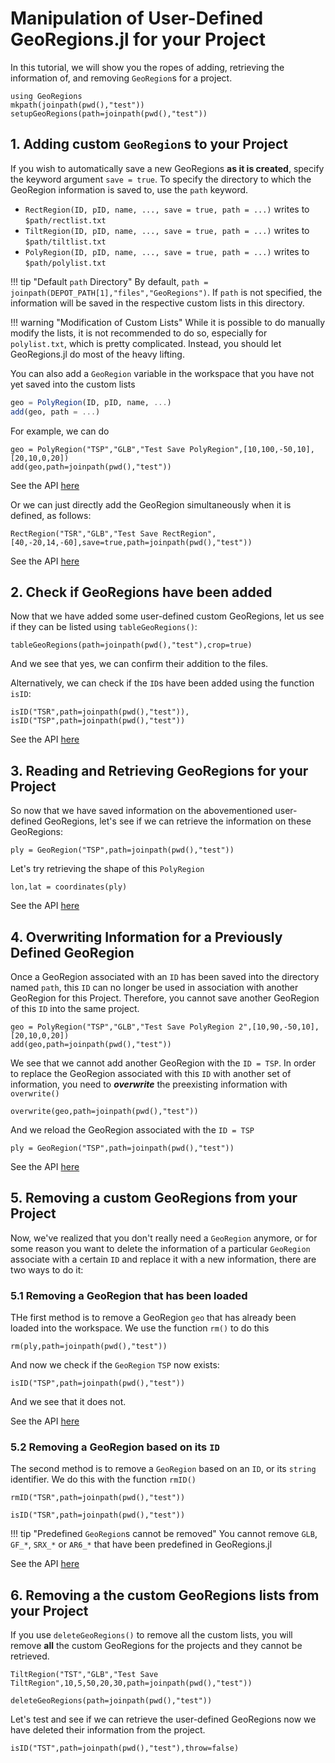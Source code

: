 # Manipulation of User-Defined GeoRegions.jl for your Project

In this tutorial, we will show you the ropes of adding, retrieving the information of, and removing `GeoRegion`s for a project.

```@example addreadremove
using GeoRegions
mkpath(joinpath(pwd(),"test"))
setupGeoRegions(path=joinpath(pwd(),"test"))
```

## 1. Adding custom `GeoRegion`s to your Project

If you wish to automatically save a new GeoRegions **as it is created**, specify the keyword argument `save = true`. To specify the directory to which the GeoRegion information is saved to, use the `path` keyword.

* `RectRegion(ID, pID, name, ..., save = true, path = ...)` writes to `$path/rectlist.txt`
* `TiltRegion(ID, pID, name, ..., save = true, path = ...)` writes to `$path/tiltlist.txt`
* `PolyRegion(ID, pID, name, ..., save = true, path = ...)` writes to `$path/polylist.txt`

!!! tip "Default `path` Directory"
    By default, `path = joinpath(DEPOT_PATH[1],"files","GeoRegions")`. If `path` is not specified, the information will be saved in the respective custom lists in this directory.

!!! warning "Modification of Custom Lists"
    While it is possible to do manually modify the lists, it is not recommended to do so, especially for `polylist.txt`, which is pretty complicated. Instead, you should let GeoRegions.jl do most of the heavy lifting.

You can also add a `GeoRegion` variable in the workspace that you have not yet saved into the custom lists

```julia
geo = PolyRegion(ID, pID, name, ...)
add(geo, path = ...)
```

For example, we can do

```@example addreadremove
geo = PolyRegion("TSP","GLB","Test Save PolyRegion",[10,100,-50,10],[20,10,0,20])
add(geo,path=joinpath(pwd(),"test"))
```

See the API [here](/api/addreadrm#GeoRegions.add)

Or we can just directly add the GeoRegion simultaneously when it is defined, as follows:

```@example addreadremove
RectRegion("TSR","GLB","Test Save RectRegion",[40,-20,14,-60],save=true,path=joinpath(pwd(),"test"))
```

See the API [here](/api/create)

## 2. Check if GeoRegions have been added

Now that we have added some user-defined custom GeoRegions, let us see if they can be listed using `tableGeoRegions()`:

```@example addreadremove
tableGeoRegions(path=joinpath(pwd(),"test"),crop=true)
```

And we see that yes, we can confirm their addition to the files.

Alternatively, we can check if the `ID`s have been added using the function `isID`:

```@example addreadremove
isID("TSR",path=joinpath(pwd(),"test")),
isID("TSP",path=joinpath(pwd(),"test"))
```

See the API [here](/api/addreadrm#GeoRegions.isID)

## 3. Reading and Retrieving GeoRegions for your Project

So now that we have saved information on the abovementioned user-defined GeoRegions, let's see if we can retrieve the information on these GeoRegions:

```@example addreadremove
ply = GeoRegion("TSP",path=joinpath(pwd(),"test"))
```

Let's try retrieving the shape of this `PolyRegion`

```@example addreadremove
lon,lat = coordinates(ply)
```

See the API [here](/api/addreadrm#GeoRegions.GeoRegion-Tuple{AbstractString})

## 4. Overwriting Information for a Previously Defined GeoRegion

Once a GeoRegion associated with an `ID` has been saved into the directory named `path`, this `ID` can no longer be used in association with another GeoRegion for this Project. Therefore, you cannot save another GeoRegion of this `ID` into the same project.

```@repl addreadremove
geo = PolyRegion("TSP","GLB","Test Save PolyRegion 2",[10,90,-50,10],[20,10,0,20])
add(geo,path=joinpath(pwd(),"test"))
```

We see that we cannot add another GeoRegion with the `ID = TSP`. In order to replace the GeoRegion associated with this `ID` with another set of information, you need to _**overwrite**_ the preexisting information with `overwrite()`

```@example addreadremove
overwrite(geo,path=joinpath(pwd(),"test"))
```

And we reload the GeoRegion associated with the `ID = TSP`

```@example addreadremove
ply = GeoRegion("TSP",path=joinpath(pwd(),"test"))
```

See the API [here](/api/addreadrm#GeoRegions.overwrite)

## 5. Removing a custom GeoRegions from your Project

Now, we've realized that you don't really need a `GeoRegion` anymore, or for some reason you want to delete the information of a particular `GeoRegion` associate with a certain `ID` and replace it with a new information, there are two ways to do it:

### 5.1 Removing a GeoRegion that has been loaded

THe first method is to remove a GeoRegion `geo` that has already been loaded into the workspace. We use the function `rm()` to do this

```@example addreadremove
rm(ply,path=joinpath(pwd(),"test"))
```

And now we check if the `GeoRegion` `TSP` now exists:

```@example addreadremove
isID("TSP",path=joinpath(pwd(),"test"))
```

And we see that it does not.

See the API [here](/api/addreadrm#Base.Filesystem.rm)

### 5.2 Removing a GeoRegion based on its `ID`

The second method is to remove a `GeoRegion` based on an `ID`, or its `string` identifier. We do this with the function `rmID()`

```@example addreadremove
rmID("TSR",path=joinpath(pwd(),"test"))
```

```@repl addreadremove
isID("TSR",path=joinpath(pwd(),"test"))
```

!!! tip "Predefined `GeoRegion`s cannot be removed"
    You cannot remove `GLB`, `GF_*`, `SRX_*` or `AR6_*` that have been predefined in GeoRegions.jl

See the API [here](/api/addreadrm#GeoRegions.rmID)

## 6. Removing a the custom GeoRegions lists from your Project

If you use `deleteGeoRegions()` to remove all the custom lists, you will remove **all** the custom GeoRegions for the projects and they cannot be retrieved.

```@example addreadremove
TiltRegion("TST","GLB","Test Save TiltRegion",10,5,50,20,30,path=joinpath(pwd(),"test"))
```

```@example addreadremove
deleteGeoRegions(path=joinpath(pwd(),"test"))
```

Let's test and see if we can retrieve the user-defined GeoRegions now we have deleted their information from the project.

```@repl addreadremove
isID("TST",path=joinpath(pwd(),"test"),throw=false)
```